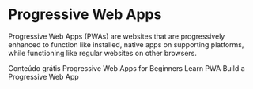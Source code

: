 # Progressive Web Apps

Progressive Web Apps (PWAs) are websites that are progressively enhanced to function like installed, native apps on supporting platforms, while functioning like regular websites on other browsers.

<ResourceGroupTitle>Conteúdo grátis</ResourceGroupTitle>
<BadgeLink badgeText='Leia' colorScheme="yellow" href='https://www.freecodecamp.org/news/what-are-progressive-web-apps/'>Progressive Web Apps for Beginners</BadgeLink>
<BadgeLink badgeText='Leia' colorScheme="yellow" href='https://web.dev/learn/pwa/'>Learn PWA</BadgeLink>
<BadgeLink badgeText='Watch' href='https://www.youtube.com/watch?v=sFsRylCQblw'>Build a Progressive Web App</BadgeLink>
